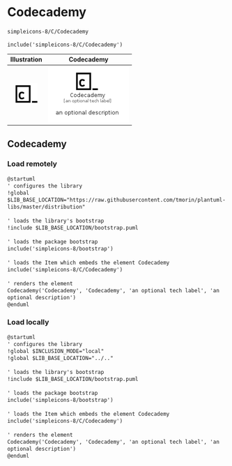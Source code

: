 # Codecademy


```text
simpleicons-8/C/Codecademy
```

```text
include('simpleicons-8/C/Codecademy')
```



| Illustration | Codecademy |
| :---: | :---: |
| ![illustration for Illustration](../../simpleicons-8/C/Codecademy.png) | ![illustration for Codecademy](../../simpleicons-8/C/Codecademy.Local.png) |




## Codecademy

### Load remotely
```plantuml
@startuml
' configures the library
!global $LIB_BASE_LOCATION="https://raw.githubusercontent.com/tmorin/plantuml-libs/master/distribution"

' loads the library's bootstrap
!include $LIB_BASE_LOCATION/bootstrap.puml

' loads the package bootstrap
include('simpleicons-8/bootstrap')

' loads the Item which embeds the element Codecademy
include('simpleicons-8/C/Codecademy')

' renders the element
Codecademy('Codecademy', 'Codecademy', 'an optional tech label', 'an optional description')
@enduml
```

### Load locally
```plantuml
@startuml
' configures the library
!global $INCLUSION_MODE="local"
!global $LIB_BASE_LOCATION="../.."

' loads the library's bootstrap
!include $LIB_BASE_LOCATION/bootstrap.puml

' loads the package bootstrap
include('simpleicons-8/bootstrap')

' loads the Item which embeds the element Codecademy
include('simpleicons-8/C/Codecademy')

' renders the element
Codecademy('Codecademy', 'Codecademy', 'an optional tech label', 'an optional description')
@enduml
```

